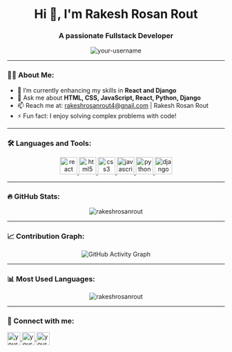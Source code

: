 <h1 align="center">Hi 👋, I'm Rakesh Rosan Rout</h1>
<h3 align="center">A passionate Fullstack Developer</h3>

<p align="center">
  <img src="https://komarev.com/ghpvc/?username=your-username&label=Profile%20views&color=0e75b6&style=flat" alt="your-username" />
</p>

---

### 👨‍💻 About Me:

- 🌱 I’m currently enhancing my skills in **React and Django**
- 💬 Ask me about **HTML, CSS, JavaScript, React, Python, Django**
- 📫 Reach me at: rakeshrosanrout4@gnail.com | Rakesh Rosan Rout
- ⚡ Fun fact: I enjoy solving complex problems with code!

---

### 🛠️ Languages and Tools:

<p align="center">
  <a href="https://reactjs.org/" target="_blank">
    <img src="https://upload.wikimedia.org/wikipedia/commons/a/a7/React-icon.svg" alt="react" width="40" height="40"/>
  </a> 
  <a href="https://www.w3.org/html/" target="_blank">
    <img src="https://upload.wikimedia.org/wikipedia/commons/6/61/HTML5_logo_and_wordmark.svg" alt="html5" width="40" height="40"/>
  </a>
  <a href="https://www.w3schools.com/css/" target="_blank">
    <img src="https://upload.wikimedia.org/wikipedia/commons/d/d5/CSS3_logo_and_wordmark.svg" alt="css3" width="40" height="40"/>
  </a>
  <a href="https://developer.mozilla.org/en-US/docs/Web/JavaScript" target="_blank">
    <img src="https://upload.wikimedia.org/wikipedia/commons/6/6a/JavaScript-logo.png" alt="javascript" width="40" height="40"/>
  </a>
  <a href="https://www.python.org" target="_blank">
    <img src="https://upload.wikimedia.org/wikipedia/commons/c/c3/Python-logo-notext.svg" alt="python" width="40" height="40"/>
  </a>
  <a href="https://www.djangoproject.com/" target="_blank">
    <img src="https://upload.wikimedia.org/wikipedia/commons/7/75/Django_logo.svg" alt="django" width="40" height="40"/>
  </a>
</p>

---

### 🔥 GitHub Stats:

<p align="center">
  <img src="https://github-readme-stats.vercel.app/api?username=rakeshrosanrout&show_icons=true&theme=radical" alt="rakeshrosanrout" />
</p>

---

### 📈 Contribution Graph:

<p align="center">
  <img src="https://activity-graph.herokuapp.com/graph?username=rakeshrosanrout&theme=react-dark&hide_border=true" alt="GitHub Activity Graph" />
</p>

---

### 📊 Most Used Languages:

<p align="center">
  <img src="https://github-readme-stats.vercel.app/api/top-langs/?username=rakeshrosanrout&layout=compact&theme=radical" alt="rakeshrosanrout" />
</p>

---

### 🤝 Connect with me:

<p align="left">
  <a href="https://linkedin.com/in/rakeshrosanrout" target="_blank">
    <img align="center" src="https://upload.wikimedia.org/wikipedia/commons/c/ca/LinkedIn_logo_initials.png" alt="your-linkedin" height="30" width="30" />
  </a>
  <a href="https://www.instagram.com/rakeshrosan.rout" target="_blank">
    <img align="center" src="https://upload.wikimedia.org/wikipedia/commons/a/a5/Instagram_icon.png" alt="your-instagram" height="30" width="30" />
  </a>
  <a href="https://www.facebook.com/Rakesh Rosan Rout" target="_blank">
    <img align="center" src="https://upload.wikimedia.org/wikipedia/commons/5/51/Facebook_f_logo_%282019%29.svg" alt="your-facebook" height="30" width="30" />
  </a>
</p>
